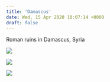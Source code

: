 ```yaml
---
title: 'Damascus'
date: Wed, 15 Apr 2020 10:07:14 +0000
draft: false
---
```


Roman ruins in Damascus, Syria

![](https://www.main-vision.com/richard/images/Damascus2.jpg)

![](https://www.main-vision.com/richard/images/damascus.jpg)

![](https://www.main-vision.com/richard/images/Damascus3.jpg)